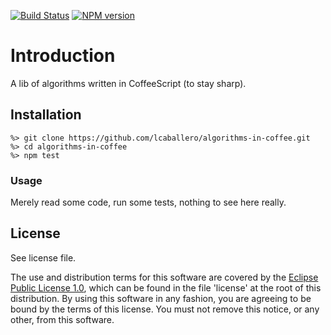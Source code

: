 [![Build Status](https://travis-ci.org/lcaballero/algorithms-in-coffee.svg?branch=master)](https://travis-ci.org/) [![NPM version](https://badge.fury.io/js/algorithms-in-coffee.svg)](http://badge.fury.io/js/algorithms-in-coffee)

# Introduction
A lib of algorithms written in CoffeeScript (to stay sharp).


## Installation
```
%> git clone https://github.com/lcaballero/algorithms-in-coffee.git
%> cd algorithms-in-coffee
%> npm test
```


### Usage
Merely read some code, run some tests, nothing to see here really.


## License

See license file.

The use and distribution terms for this software are covered by the
[Eclipse Public License 1.0][EPL-1], which can be found in the file 'license' at the
root of this distribution. By using this software in any fashion, you are
agreeing to be bound by the terms of this license. You must not remove this
notice, or any other, from this software.


[EPL-1]: http://opensource.org/licenses/eclipse-1.0.txt

